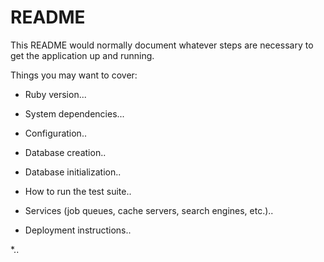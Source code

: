 # README

This README would normally document whatever steps are necessary to get the
application up and running.

Things you may want to cover:

* Ruby version...

* System dependencies...

* Configuration..

* Database creation..

* Database initialization..

* How to run the test suite..

* Services (job queues, cache servers, search engines, etc.)..

* Deployment instructions..

*..
